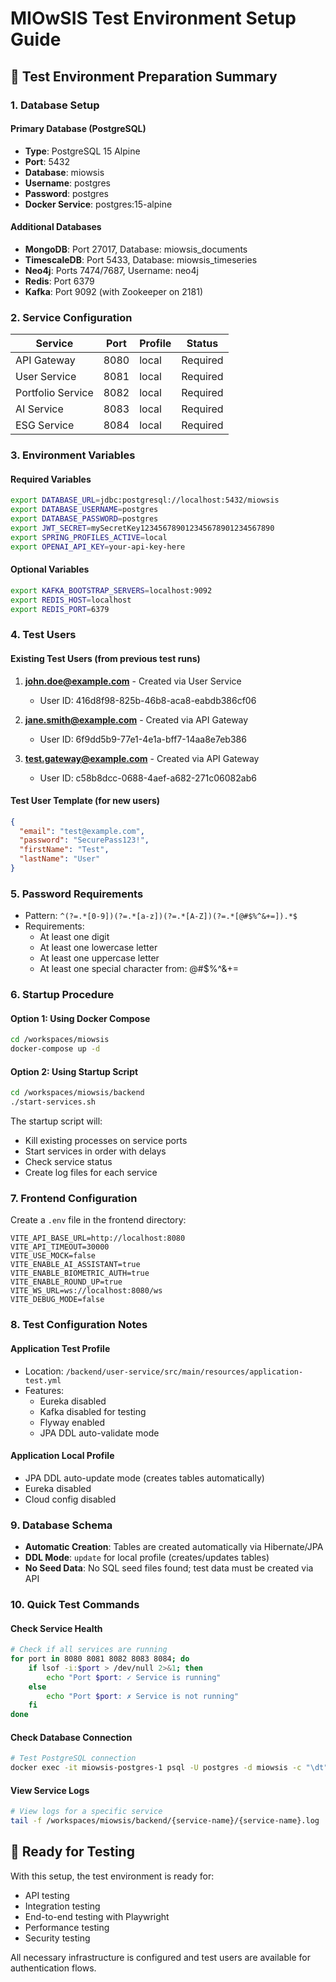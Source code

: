 # MIOwSIS Test Environment Setup Guide

## 🔧 Test Environment Preparation Summary

### 1. Database Setup

#### Primary Database (PostgreSQL)
- **Type**: PostgreSQL 15 Alpine
- **Port**: 5432
- **Database**: miowsis
- **Username**: postgres
- **Password**: postgres
- **Docker Service**: postgres:15-alpine

#### Additional Databases
- **MongoDB**: Port 27017, Database: miowsis_documents
- **TimescaleDB**: Port 5433, Database: miowsis_timeseries
- **Neo4j**: Ports 7474/7687, Username: neo4j
- **Redis**: Port 6379
- **Kafka**: Port 9092 (with Zookeeper on 2181)

### 2. Service Configuration

| Service | Port | Profile | Status |
|---------|------|---------|--------|
| API Gateway | 8080 | local | Required |
| User Service | 8081 | local | Required |
| Portfolio Service | 8082 | local | Required |
| AI Service | 8083 | local | Required |
| ESG Service | 8084 | local | Required |

### 3. Environment Variables

#### Required Variables
```bash
export DATABASE_URL=jdbc:postgresql://localhost:5432/miowsis
export DATABASE_USERNAME=postgres
export DATABASE_PASSWORD=postgres
export JWT_SECRET=mySecretKey123456789012345678901234567890
export SPRING_PROFILES_ACTIVE=local
export OPENAI_API_KEY=your-api-key-here
```

#### Optional Variables
```bash
export KAFKA_BOOTSTRAP_SERVERS=localhost:9092
export REDIS_HOST=localhost
export REDIS_PORT=6379
```

### 4. Test Users

#### Existing Test Users (from previous test runs)
1. **john.doe@example.com** - Created via User Service
   - User ID: 416d8f98-825b-46b8-aca8-eabdb386cf06

2. **jane.smith@example.com** - Created via API Gateway
   - User ID: 6f9dd5b9-77e1-4e1a-bff7-14aa8e7eb386

3. **test.gateway@example.com** - Created via API Gateway
   - User ID: c58b8dcc-0688-4aef-a682-271c06082ab6

#### Test User Template (for new users)
```json
{
  "email": "test@example.com",
  "password": "SecurePass123!",
  "firstName": "Test",
  "lastName": "User"
}
```

### 5. Password Requirements
- Pattern: `^(?=.*[0-9])(?=.*[a-z])(?=.*[A-Z])(?=.*[@#$%^&+=]).*$`
- Requirements:
  - At least one digit
  - At least one lowercase letter
  - At least one uppercase letter
  - At least one special character from: @#$%^&+=

### 6. Startup Procedure

#### Option 1: Using Docker Compose
```bash
cd /workspaces/miowsis
docker-compose up -d
```

#### Option 2: Using Startup Script
```bash
cd /workspaces/miowsis/backend
./start-services.sh
```

The startup script will:
- Kill existing processes on service ports
- Start services in order with delays
- Check service status
- Create log files for each service

### 7. Frontend Configuration

Create a `.env` file in the frontend directory:
```env
VITE_API_BASE_URL=http://localhost:8080
VITE_API_TIMEOUT=30000
VITE_USE_MOCK=false
VITE_ENABLE_AI_ASSISTANT=true
VITE_ENABLE_BIOMETRIC_AUTH=true
VITE_ENABLE_ROUND_UP=true
VITE_WS_URL=ws://localhost:8080/ws
VITE_DEBUG_MODE=false
```

### 8. Test Configuration Notes

#### Application Test Profile
- Location: `/backend/user-service/src/main/resources/application-test.yml`
- Features:
  - Eureka disabled
  - Kafka disabled for testing
  - Flyway enabled
  - JPA DDL auto-validate mode

#### Application Local Profile
- JPA DDL auto-update mode (creates tables automatically)
- Eureka disabled
- Cloud config disabled

### 9. Database Schema
- **Automatic Creation**: Tables are created automatically via Hibernate/JPA
- **DDL Mode**: `update` for local profile (creates/updates tables)
- **No Seed Data**: No SQL seed files found; test data must be created via API

### 10. Quick Test Commands

#### Check Service Health
```bash
# Check if all services are running
for port in 8080 8081 8082 8083 8084; do
    if lsof -i:$port > /dev/null 2>&1; then
        echo "Port $port: ✓ Service is running"
    else
        echo "Port $port: ✗ Service is not running"
    fi
done
```

#### Check Database Connection
```bash
# Test PostgreSQL connection
docker exec -it miowsis-postgres-1 psql -U postgres -d miowsis -c "\dt"
```

#### View Service Logs
```bash
# View logs for a specific service
tail -f /workspaces/miowsis/backend/{service-name}/{service-name}.log
```

## 🚀 Ready for Testing
With this setup, the test environment is ready for:
- API testing
- Integration testing
- End-to-end testing with Playwright
- Performance testing
- Security testing

All necessary infrastructure is configured and test users are available for authentication flows.